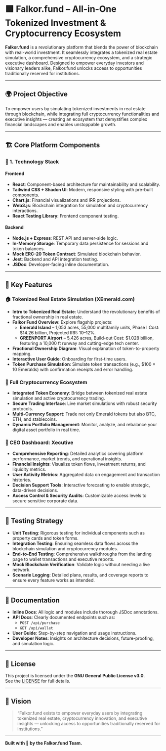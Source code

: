 # 🟩 Falkor.fund – All-in-One Tokenized Investment & Cryptocurrency Ecosystem

**Falkor.fund** is a revolutionary platform that blends the power of blockchain with real-world investment. It seamlessly integrates a tokenized real estate simulation, a comprehensive cryptocurrency ecosystem, and a strategic executive dashboard. Designed to empower everyday investors and visionary leaders alike, Falkor.fund unlocks access to opportunities traditionally reserved for institutions.

---

## 🌍 Project Objective

To empower users by simulating tokenized investments in real estate through blockchain, while integrating full cryptocurrency functionalities and executive insights — creating an ecosystem that demystifies complex financial landscapes and enables unstoppable growth.

---

## 🏗️ Core Platform Components

### 🔧 1. Technology Stack

#### Frontend
- **React**: Component-based architecture for maintainability and scalability.
- **Tailwind CSS + Shadcn UI**: Modern, responsive styling with pre-built components.
- **Chart.js**: Financial visualizations and IRR projections.
- **Web3.js**: Blockchain integration for simulation and cryptocurrency interactions.
- **React Testing Library**: Frontend component testing.

#### Backend
- **Node.js + Express**: REST API and server-side logic.
- **In-Memory Storage**: Temporary data persistence for sessions and token balances.
- **Mock ERC-20 Token Contract**: Simulated blockchain behavior.
- **Jest**: Backend and API integration testing.
- **JSDoc**: Developer-facing inline documentation.

---

## 🧩 Key Features

### 🏠 Tokenized Real Estate Simulation (XEmerald.com)
- **Intro to Tokenized Real Estate**: Understand the revolutionary benefits of fractional ownership in real estate.
- **Falkor Fund Overview**: Explore flagship projects:
  - **Emerald Island** – 1,053 acres, 55,000 multifamily units, Phase I Cost: $14.26 billion, Projected IRR: 10–12%.
  - **GREENPORT Airport** – 5,426 acres, Build-out Cost: $1.028 billion, featuring a 10,000 ft runway and cutting-edge tech center.
- **Fractional Ownership Diagram**: Visual explanation of token-to-property mapping.
- **Interactive User Guide**: Onboarding for first-time users.
- **Token Purchase Simulation**: Simulate token transactions (e.g., $100 = 10 Emeralds) with confirmation receipts and error handling.

### 💸 Full Cryptocurrency Ecosystem
- **Integrated Token Economy**: Bridge between tokenized real estate simulation and active cryptocurrency trading.
- **Secure Trading Interface**: Live market simulations with robust security protocols.
- **Multi-Currency Support**: Trade not only Emerald tokens but also BTC, ETH, and stablecoins.
- **Dynamic Portfolio Management**: Monitor, analyze, and rebalance your digital asset portfolio in real time.

### 👑 CEO Dashboard: Xecutive
- **Comprehensive Reporting**: Detailed analytics covering platform performance, market trends, and operational insights.
- **Financial Insights**: Visualize token flows, investment returns, and liquidity metrics.
- **User Activity Metrics**: Aggregated data on engagement and transaction histories.
- **Decision Support Tools**: Interactive forecasting to enable strategic, data-driven decisions.
- **Access Control & Security Audits**: Customizable access levels to secure sensitive corporate data.

---

## 🧪 Testing Strategy
- **Unit Testing**: Rigorous testing for individual components such as property cards and token forms.
- **Integration Testing**: Ensuring seamless data flows across the blockchain simulation and cryptocurrency modules.
- **End-to-End Testing**: Comprehensive walkthroughs from the landing page to wallet transactions and executive reports.
- **Mock Blockchain Verification**: Validate logic without needing a live network.
- **Scenario Logging**: Detailed plans, results, and coverage reports to ensure every feature works as intended.

---

## 📄 Documentation
- **Inline Docs**: All logic and modules include thorough JSDoc annotations.
- **API Docs**: Clearly documented endpoints such as:
  - `POST /api/purchase`
  - `GET /api/wallet`
- **User Guide**: Step-by-step navigation and usage instructions.
- **Developer Notes**: Insights on architecture decisions, future-proofing, and simulation logic.

---

## 📜 License

This project is licensed under the **GNU General Public License v3.0**.  
See the [LICENSE](https://www.gnu.org/licenses/gpl-3.0.en.html) for full details.

---

## 🚀 Vision

> “Falkor.fund exists to empower everyday users by integrating tokenized real estate, cryptocurrency innovation, and executive insights — unlocking access to opportunities traditionally reserved for institutions.”

---

**Built with 💎 by the Falkor.fund Team.**
